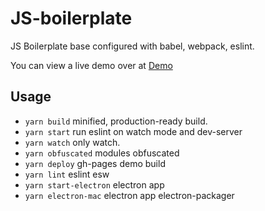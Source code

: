# JS-boilerplate
JS Boilerplate base configured with babel, webpack, eslint.

You can view a live demo over at [Demo](https://maxmax.github.io/js-boilerplate/index.html)

## Usage
* `yarn build` minified, production-ready build.
* `yarn start` run eslint on watch mode and dev-server
* `yarn watch` only watch.
* `yarn obfuscated` modules obfuscated
* `yarn deploy` gh-pages demo build
* `yarn lint` eslint esw
* `yarn start-electron` electron app
* `yarn electron-mac` electron app electron-packager
